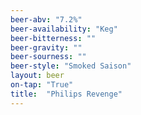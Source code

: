 ```yaml
---
beer-abv: "7.2%"
beer-availability: "Keg"
beer-bitterness: ""
beer-gravity: ""
beer-sourness: ""
beer-style: "Smoked Saison"
layout: beer
on-tap: "True"
title:  "Philips Revenge"
---
```

